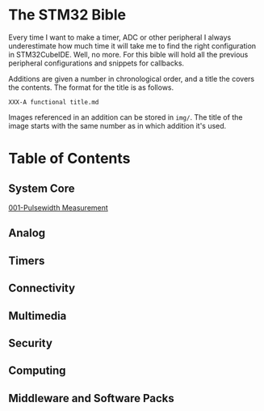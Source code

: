 # The STM32 Bible
Every time I want to make a timer, ADC or other peripheral I always
underestimate how much time it will take me to find the right configuration in
STM32CubeIDE. Well, no more. For this bible will hold all the previous
peripheral configurations and snippets for callbacks.

Additions are given a number in chronological order, and a title the covers the
contents. The format for the title is as follows.

`XXX-A functional title.md`

Images referenced in an addition can be stored in `img/`. The title of the image
starts with the same number as in which addition it's used. 

# Table of Contents

## System Core
[001-Pulsewidth Measurement](001-Pulsewidth%20Measurement.md)

## Analog

## Timers

## Connectivity

## Multimedia

## Security 

## Computing

## Middleware and Software Packs




